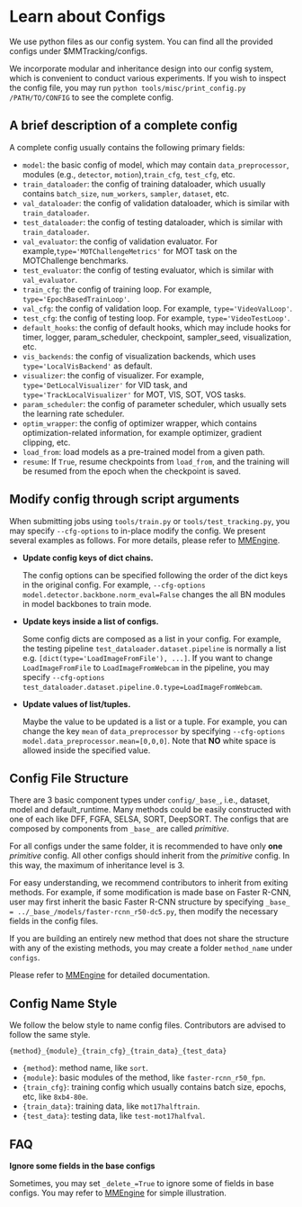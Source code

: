 # Learn about Configs

We use python files as our config system. You can find all the provided configs under $MMTracking/configs.

We incorporate modular and inheritance design into our config system,
which is convenient to conduct various experiments.
If you wish to inspect the config file,
you may run `python tools/misc/print_config.py /PATH/TO/CONFIG` to see the complete config.

## A brief description of a complete config

A complete config usually contains the following primary fields:

- `model`: the basic config of model, which may contain `data_preprocessor`, modules (e.g., `detector`, `motion`),`train_cfg`, `test_cfg`, etc.
- `train_dataloader`: the config of training dataloader, which usually contains `batch_size`, `num_workers`, `sampler`, `dataset`, etc.
- `val_dataloader`: the config of validation dataloader, which is similar with `train_dataloader`.
- `test_dataloader`: the config of testing dataloader, which is similar with `train_dataloader`.
- `val_evaluator`: the config of validation evaluator. For example,`type='MOTChallengeMetrics'` for MOT task on the MOTChallenge benchmarks.
- `test_evaluator`: the config of testing evaluator, which is similar with `val_evaluator`.
- `train_cfg`: the config of training loop. For example, `type='EpochBasedTrainLoop'`.
- `val_cfg`: the config of validation loop. For example, `type='VideoValLoop'`.
- `test_cfg`: the config of testing loop. For example, `type='VideoTestLoop'`.
- `default_hooks`: the config of default hooks, which may include hooks for timer, logger, param_scheduler, checkpoint, sampler_seed, visualization, etc.
- `vis_backends`: the config of visualization backends, which uses `type='LocalVisBackend'` as default.
- `visualizer`: the config of visualizer. For example, `type='DetLocalVisualizer'` for VID task, and `type='TrackLocalVisualizer'` for MOT, VIS, SOT, VOS tasks.
- `param_scheduler`: the config of parameter scheduler, which usually sets the learning rate scheduler.
- `optim_wrapper`: the config of optimizer wrapper, which contains optimization-related information, for example optimizer, gradient clipping, etc.
- `load_from`: load models as a pre-trained model from a given path.
- `resume`: If `True`, resume checkpoints from `load_from`, and the training will be resumed from the epoch when the checkpoint is saved.

## Modify config through script arguments

When submitting jobs using `tools/train.py` or `tools/test_tracking.py`,
you may specify `--cfg-options` to in-place modify the config.
We present several examples as follows.
For more details, please refer to [MMEngine](https://github.com/open-mmlab/mmengine/blob/main/docs/en/tutorials/config.md).

- **Update config keys of dict chains.**

  The config options can be specified following the order of the dict keys in the original config.
  For example, `--cfg-options model.detector.backbone.norm_eval=False` changes the all BN modules in model backbones to train mode.

- **Update keys inside a list of configs.**

  Some config dicts are composed as a list in your config.
  For example, the testing pipeline `test_dataloader.dataset.pipeline` is normally a list e.g. `[dict(type='LoadImageFromFile'), ...]`.
  If you want to change `LoadImageFromFile` to `LoadImageFromWebcam` in the pipeline,
  you may specify `--cfg-options test_dataloader.dataset.pipeline.0.type=LoadImageFromWebcam`.

- **Update values of list/tuples.**

  Maybe the value to be updated is a list or a tuple.
  For example, you can change the key `mean` of `data_preprocessor` by specifying `--cfg-options model.data_preprocessor.mean=[0,0,0]`.
  Note that **NO** white space is allowed inside the specified value.

## Config File Structure

There are 3 basic component types under `config/_base_`, i.e., dataset, model and default_runtime.
Many methods could be easily constructed with one of each like DFF, FGFA, SELSA, SORT, DeepSORT.
The configs that are composed by components from `_base_` are called *primitive*.

For all configs under the same folder, it is recommended to have only **one** *primitive* config.
All other configs should inherit from the *primitive* config.
In this way, the maximum of inheritance level is 3.

For easy understanding, we recommend contributors to inherit from exiting methods.
For example, if some modification is made base on Faster R-CNN,
user may first inherit the basic Faster R-CNN structure
by specifying `_base_ = ../_base_/models/faster-rcnn_r50-dc5.py`,
then modify the necessary fields in the config files.

If you are building an entirely new method that does not share the structure with any of the existing methods,
you may create a folder `method_name` under `configs`.

Please refer to [MMEngine](https://github.com/open-mmlab/mmengine/blob/main/docs/en/tutorials/config.md) for detailed documentation.

## Config Name Style

We follow the below style to name config files. Contributors are advised to follow the same style.

```shell
{method}_{module}_{train_cfg}_{train_data}_{test_data}
```

- `{method}`: method name, like `sort`.
- `{module}`: basic modules of the method, like `faster-rcnn_r50_fpn`.
- `{train_cfg}`: training config which usually contains batch size, epochs, etc, like `8xb4-80e`.
- `{train_data}`: training data, like `mot17halftrain`.
- `{test_data}`: testing data, like `test-mot17halfval`.

## FAQ

**Ignore some fields in the base configs**

Sometimes, you may set `_delete_=True` to ignore some of fields in base configs.
You may refer to [MMEngine](https://github.com/open-mmlab/mmengine/blob/main/docs/en/tutorials/config.md) for simple illustration.
